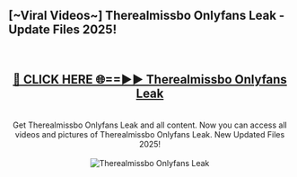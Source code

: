 <h2>[~Viral Videos~] Therealmissbo Onlyfans Leak - Update Files 2025!</h2>
<br>
<div align="center">
<h2><a href="https://betterlinks.top/A2PfLJ" rel="nofollow">🔴 CLICK HERE 🌐==►► Therealmissbo Onlyfans Leak</a></h2>
<br>
Get Therealmissbo Onlyfans Leak and all content. Now you can access all videos and pictures of Therealmissbo Onlyfans Leak. New Updated Files 2025!
<br>
<br>
<a href="https://betterlinks.top/A2PfLJ" rel="nofollow" data-target="animated-image.originalLink"><img src="https://i.ibb.co.com/WyWwxjT/player-gif2.gif" alt="Therealmissbo Onlyfans Leak" style="max-width: 100%; display: inline-block;" data-target="animated-image.originalImage"></a>
</div>
<br>
